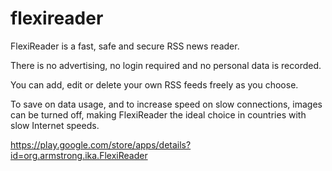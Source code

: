 # flexireader

FlexiReader is a fast, safe and secure RSS news reader.

There is no advertising, no login required and no personal data is recorded.

You can add, edit or delete your own RSS feeds freely as you choose.

To save on data usage, and to increase speed on slow connections, images can be turned off, making FlexiReader the ideal choice in countries with slow Internet speeds.

https://play.google.com/store/apps/details?id=org.armstrong.ika.FlexiReader
